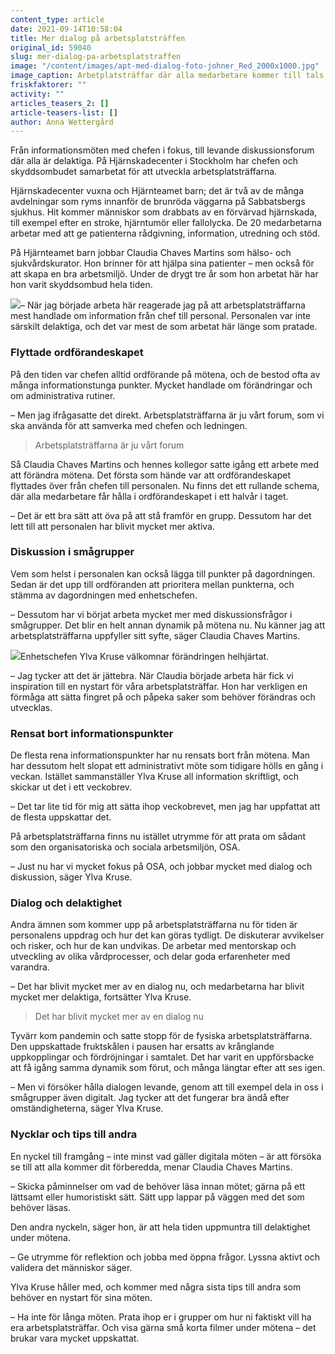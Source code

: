 ```yaml
---
content_type: article
date: 2021-09-14T10:58:04
title: Mer dialog på arbetsplatsträffen
original_id: 59040
slug: mer-dialog-pa-arbetsplatstraffen
image: "/content/images/apt-med-dialog-foto-johner_Red_2000x1000.jpg"
image_caption: Arbetplatsträffar där alla medarbetare kommer till tals och där dialogen hålls levande; det är målet för de flesta arbetsplatser som har APT. Tyvärr ser inte verkligheten ut så överallt – men det går att förändra!
friskfaktorer: ""
activity: ""
articles_teasers_2: []
article-teasers-list: []
author: Anna Wettergård
---
```


Från informationsmöten med chefen i fokus, till levande diskussionsforum där alla är delaktiga. På Hjärnskadecenter i Stockholm har chefen och skyddsombudet samarbetat för att utveckla arbetsplatsträffarna.

Hjärnskadecenter vuxna och Hjärnteamet barn; det är två av de många avdelningar som ryms innanför de brunröda väggarna på Sabbatsbergs sjukhus. Hit kommer människor som drabbats av en förvärvad hjärnskada, till exempel efter en stroke, hjärntumör eller fallolycka. De 20 medarbetarna arbetar med att ge patienterna rådgivning, information, utredning och stöd.

På Hjärnteamet barn jobbar Claudia Chaves Martins som hälso- och sjukvårdskurator. Hon brinner för att hjälpa sina patienter – men också för att skapa en bra arbetsmiljö. Under de drygt tre år som hon arbetat här har hon varit skyddsombud hela tiden.

[![](https://www.suntarbetsliv.se/wp-content/uploads/2021/01/200x200-Claudia-Chaves-Martins.jpg)](https://www.suntarbetsliv.se/wp-content/uploads/2021/01/200x200-Claudia-Chaves-Martins.jpg)– När jag började arbeta här reagerade jag på att arbetsplatsträffarna mest handlade om information från chef till personal. Personalen var inte särskilt delaktiga, och det var mest de som arbetat här länge som pratade.

### Flyttade ordförandeskapet

På den tiden var chefen alltid ordförande på mötena, och de bestod ofta av många informationstunga punkter. Mycket handlade om förändringar och om administrativa rutiner.

– Men jag ifrågasatte det direkt. Arbetsplatsträffarna är ju vårt forum, som vi ska använda för att samverka med chefen och ledningen.

> Arbetsplatsträffarna är ju vårt forum

Så Claudia Chaves Martins och hennes kollegor satte igång ett arbete med att förändra mötena. Det första som hände var att ordförandeskapet flyttades över från chefen till personalen. Nu finns det ett rullande schema, där alla medarbetare får hålla i ordförandeskapet i ett halvår i taget.

– Det är ett bra sätt att öva på att stå framför en grupp. Dessutom har det lett till att personalen har blivit mycket mer aktiva.

### Diskussion i smågrupper

Vem som helst i personalen kan också lägga till punkter på dagordningen. Sedan är det upp till ordföranden att prioritera mellan punkterna, och stämma av dagordningen med enhetschefen.

– Dessutom har vi börjat arbeta mycket mer med diskussionsfrågor i smågrupper. Det blir en helt annan dynamik på mötena nu. Nu känner jag att arbetsplatsträffarna uppfyller sitt syfte, säger Claudia Chaves Martins.

[![](https://www.suntarbetsliv.se/wp-content/uploads/2021/09/ylva_kruse_Red_200x220.jpg)](https://www.suntarbetsliv.se/wp-content/uploads/2021/09/ylva_kruse_Red_200x220.jpg)Enhetschefen Ylva Kruse välkomnar förändringen helhjärtat.

– Jag tycker att det är jättebra. När Claudia började arbeta här fick vi inspiration till en nystart för våra arbetsplatsträffar. Hon har verkligen en förmåga att sätta fingret på och påpeka saker som behöver förändras och utvecklas.

### Rensat bort informationspunkter

De flesta rena informationspunkter har nu rensats bort från mötena. Man har dessutom helt slopat ett administrativt möte som tidigare hölls en gång i veckan. Istället sammanställer Ylva Kruse all information skriftligt, och skickar ut det i ett veckobrev.

– Det tar lite tid för mig att sätta ihop veckobrevet, men jag har uppfattat att de flesta uppskattar det.

På arbetsplatsträffarna finns nu istället utrymme för att prata om sådant som den organisatoriska och sociala arbetsmiljön, OSA.

– Just nu har vi mycket fokus på OSA, och jobbar mycket med dialog och diskussion, säger Ylva Kruse.

### Dialog och delaktighet

Andra ämnen som kommer upp på arbetsplatsträffarna nu för tiden är personalens uppdrag och hur det kan göras tydligt. De diskuterar avvikelser och risker, och hur de kan undvikas. De arbetar med mentorskap och utveckling av olika vårdprocesser, och delar goda erfarenheter med varandra.

– Det har blivit mycket mer av en dialog nu, och medarbetarna har blivit mycket mer delaktiga, fortsätter Ylva Kruse.

> Det har blivit mycket mer av en dialog nu

Tyvärr kom pandemin och satte stopp för de fysiska arbetsplatsträffarna. Den uppskattade fruktskålen i pausen har ersatts av krånglande uppkopplingar och fördröjningar i samtalet. Det har varit en uppförsbacke att få igång samma dynamik som förut, och många längtar efter att ses igen.

– Men vi försöker hålla dialogen levande, genom att till exempel dela in oss i smågrupper även digitalt. Jag tycker att det fungerar bra ändå efter omständigheterna, säger Ylva Kruse.

### Nycklar och tips till andra

En nyckel till framgång – inte minst vad gäller digitala möten – är att försöka se till att alla kommer dit förberedda, menar Claudia Chaves Martins.

– Skicka påminnelser om vad de behöver läsa innan mötet; gärna på ett lättsamt eller humoristiskt sätt. Sätt upp lappar på väggen med det som behöver läsas.

Den andra nyckeln, säger hon, är att hela tiden uppmuntra till delaktighet under mötena.

– Ge utrymme för reflektion och jobba med öppna frågor. Lyssna aktivt och validera det människor säger.

Ylva Kruse håller med, och kommer med några sista tips till andra som behöver en nystart för sina möten.

– Ha inte för långa möten. Prata ihop er i grupper om hur ni faktiskt vill ha era arbetsplatsträffar. Och visa gärna små korta filmer under mötena – det brukar vara mycket uppskattat.
